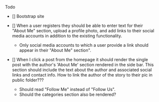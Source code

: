 Todo

- [] Bootstrap site
- []  When a user registers they should be able to enter text for their "About Me" section, upload a profile photo, and add links to their social media accounts in addition to the existing functionality.
  - Only social media accounts to which a user provide a link should appear in their "About Me" section". 

- [] When I click a post from the homepage it should render the single post with the author's 'About Me' section rendered in the side bar. This section should include the text about the author and associated social links and contact info. How to link the author of the story to their pic in public folder???
  - Should read "Follow Me" instead of "Follow Us".
  - Should the categories section also be rendered?  